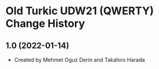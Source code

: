 Old Turkic UDW21 (QWERTY) Change History
====================

1.0 (2022-01-14)
----------------
* Created by Mehmet Oguz Derin and Takahiro Harada
